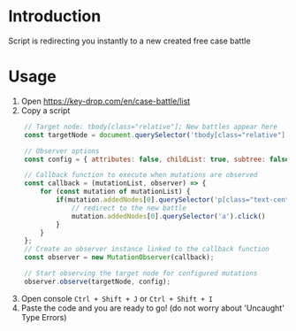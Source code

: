 # Introduction
Script is redirecting you instantly to a new created free case battle
# Usage
1. Open https://key-drop.com/en/case-battle/list
2. Copy a script
```javascript   
    // Target node: tbody[class="relative"]; New battles appear here
    const targetNode = document.querySelector('tbody[class="relative"]');

    // Observer options
    const config = { attributes: false, childList: true, subtree: false };

    // Callback function to execute when mutations are observed
    const callback = (mutationList, observer) => {
        for (const mutation of mutationList) {
            if(mutation.addedNodes[0].querySelector('p[class="text-center text-[9px] font-semibold leading-none xl:text-[10px]"]').innerText === 'x1'){
                // redirect to the new battle
                mutation.addedNodes[0].querySelector('a').click()
            }
        }
    };
    // Create an observer instance linked to the callback function
    const observer = new MutationObserver(callback);

    // Start observing the target node for configured mutations
    observer.observe(targetNode, config);

```
3. Open console `Ctrl + Shift + J` or `Ctrl + Shift + I`
5. Paste the code and you are ready to go! (do not worry about 'Uncaught' Type Errors)
